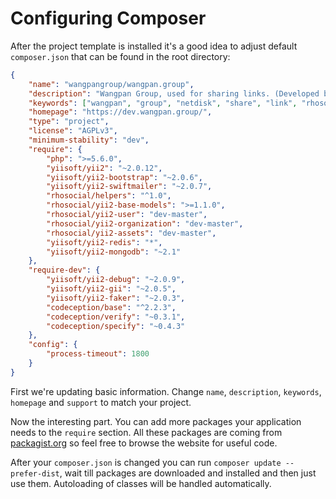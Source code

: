 Configuring Composer
====================

After the project template is installed it's a good idea to adjust default `composer.json` that can be found in the root
directory:

```json
{
    "name": "wangpangroup/wangpan.group",
    "description": "Wangpan Group, used for sharing links. (Developed by rhosocial)",
    "keywords": ["wangpan", "group", "netdisk", "share", "link", "rhosocial"],
    "homepage": "https://dev.wangpan.group/",
    "type": "project",
    "license": "AGPLv3",
    "minimum-stability": "dev",
    "require": {
        "php": ">=5.6.0",
        "yiisoft/yii2": "~2.0.12",
        "yiisoft/yii2-bootstrap": "~2.0.6",
        "yiisoft/yii2-swiftmailer": "~2.0.7",
        "rhosocial/helpers": "^1.0",
        "rhosocial/yii2-base-models": ">=1.1.0",
        "rhosocial/yii2-user": "dev-master",
        "rhosocial/yii2-organization": "dev-master",
        "rhosocial/yii2-assets": "dev-master",
        "yiisoft/yii2-redis": "*",
        "yiisoft/yii2-mongodb": "~2.1"
    },
    "require-dev": {
        "yiisoft/yii2-debug": "~2.0.9",
        "yiisoft/yii2-gii": "~2.0.5",
        "yiisoft/yii2-faker": "~2.0.3",
        "codeception/base": "^2.2.3",
        "codeception/verify": "~0.3.1",
        "codeception/specify": "~0.4.3"
    },
    "config": {
        "process-timeout": 1800
    }
}
```

First we're updating basic information. Change `name`, `description`, `keywords`, `homepage` and `support` to match
your project.

Now the interesting part. You can add more packages your application needs to the `require` section.
All these packages are coming from [packagist.org](https://packagist.org/) so feel free to browse the website for useful code.

After your `composer.json` is changed you can run `composer update --prefer-dist`, wait till packages are downloaded and
installed and then just use them. Autoloading of classes will be handled automatically.
